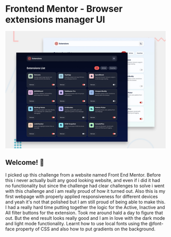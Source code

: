 # Frontend Mentor - Browser extensions manager UI

![Design preview for the Browser extensions manager UI coding challenge](./preview.jpg)

## Welcome! 👋

I picked up this challenge from a website named Front End Mentor. Before this i never actually built any good looking website, and even if i did it had no functionality
but since the challenge had clear challenges to solve i went with this challenge and i am really proud of how it turned out. Also this is my first webpage with properly applied responsiveness for different devices and yeah it's not that polished but I am still proud of being able to make this.
I had a really hard time putting together the logic for the Active, Inactive and All filter buttons for the extension. Took me around hald a day to figure that out.
But the end result looks really good and I am in love with the dark mode and light mode functionality.
Learnt how to use local fonts using the @font-face property of CSS and also how to put gradients on the background.